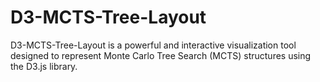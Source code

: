 # D3-MCTS-Tree-Layout
D3-MCTS-Tree-Layout is a powerful and interactive visualization tool designed to represent Monte Carlo Tree Search (MCTS) structures using the D3.js library.
